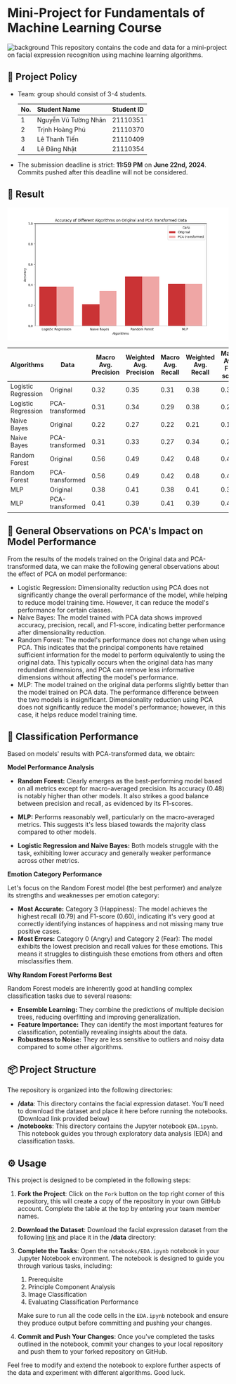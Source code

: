 # Mini-Project for Fundamentals of Machine Learning Course
![background](./materials/ai_wp.jpg)
This repository contains the code and data for a mini-project on facial expression recognition using machine learning algorithms.

## 📑 Project Policy
- Team: group should consist of 3-4 students.

    |No.| Student Name    | Student ID |
    | --------| -------- | ------- |
    |1|Nguyễn Vũ Tường Nhân|21110351|
    |2|Trịnh Hoàng Phú|21110370|
    |3|Lê Thanh Tiến|21110409|
    |4|Lê Đăng Nhật|21110354|

- The submission deadline is strict: **11:59 PM** on **June 22nd, 2024**. Commits pushed after this deadline will not be considered.

## 📝 Result

![Acuracy plot](./materials/Accuracy.png)

| Algorithms | Data | Macro Avg. Precision | Weighted Avg. Precision | Macro Avg. Recall | Weighted Avg. Recall | Macro Avg. F1-score | Weighted Avg. F1-score | Accuracy |
|---|---|---|---|---|---|---|---|---|
| Logistic Regression | Original | 0.32 | 0.35 | 0.31 | 0.38 | 0.30 | 0.36 | 0.38 |
| Logistic Regression | PCA-transformed | 0.31 | 0.34 | 0.29 | 0.38 | 0.28 | 0.34 | 0.38 |
| Naive Bayes | Original | 0.22 | 0.27 | 0.22 | 0.21 | 0.17 | 0.19 | 0.21 |
| Naive Bayes | PCA-transformed | 0.31 | 0.33 | 0.27 | 0.34 | 0.25 | 0.29 | 0.34 |
| Random Forest | Original | 0.56 | 0.49 | 0.42 | 0.48 | 0.44 | 0.46 | 0.48 |
| Random Forest | PCA-transformed | 0.56 | 0.49 | 0.42 | 0.48 | 0.44 | 0.46 | 0.48 |
| MLP | Original | 0.38 | 0.41 | 0.38 | 0.41 | 0.38 | 0.41 | 0.41 |
| MLP | PCA-transformed | 0.41 | 0.39 | 0.41 | 0.39 | 0.41 | 0.39 | 0.39 |

## 📑 General Observations on PCA's Impact on Model Performance

From the results of the models trained on the Original data and PCA-transformed data, we can make the following general observations about the effect of PCA on model performance:

- Logistic Regression: Dimensionality reduction using PCA does not significantly change the overall performance of the model, while helping to reduce model training time. However, it can reduce the model's performance for certain classes.
- Naive Bayes: The model trained with PCA data shows improved accuracy, precision, recall, and F1-score, indicating better performance after dimensionality reduction.
- Random Forest: The model's performance does not change when using PCA. This indicates that the principal components have retained sufficient information for the model to perform equivalently to using the original data. This typically occurs when the original data has many redundant dimensions, and PCA can remove less informative dimensions without affecting the model's performance.
- MLP: The model trained on the original data performs slightly better than the model trained on PCA data. The performance difference between the two models is insignificant. Dimensionality reduction using PCA does not significantly reduce the model's performance; however, in this case, it helps reduce model training time.

## 📝 Classification Performance

Based on models' results with PCA-transformed data, we obtain:

**Model Performance Analysis**

* **Random Forest:** Clearly emerges as the best-performing model based on all metrics except for macro-averaged precision. Its accuracy (0.48) is notably higher than other models. It also strikes a good balance between precision and recall, as evidenced by its F1-scores.

* **MLP:** Performs reasonably well, particularly on the macro-averaged metrics. This suggests it's less biased towards the majority class compared to other models.

* **Logistic Regression and Naive Bayes:** Both models struggle with the task, exhibiting lower accuracy and generally weaker performance across other metrics.

**Emotion Category Performance**

Let's focus on the Random Forest model (the best performer) and analyze its strengths and weaknesses per emotion category:

* **Most Accurate:**
Category 3 (Happiness): The model achieves the highest recall (0.79) and F1-score (0.60), indicating it's very good at correctly identifying instances of happiness and not missing many true positive cases.
* **Most Errors:**
Category 0 (Angry) and Category 2 (Fear): The model exhibits the lowest precision and recall values for these emotions. This means it struggles to distinguish these emotions from others and often misclassifies them.

**Why Random Forest Performs Best**

Random Forest models are inherently good at handling complex classification tasks due to several reasons:

* **Ensemble Learning:** They combine the predictions of multiple decision trees, reducing overfitting and improving generalization.
* **Feature Importance:** They can identify the most important features for classification, potentially revealing insights about the data.
* **Robustness to Noise:** They are less sensitive to outliers and noisy data compared to some other algorithms.

## 📦 Project Structure

The repository is organized into the following directories:

- **/data**: This directory contains the facial expression dataset. You'll need to download the dataset and place it here before running the notebooks. (Download link provided below)
- **/notebooks**: This directory contains the Jupyter notebook ```EDA.ipynb```. This notebook guides you through exploratory data analysis (EDA) and classification tasks.

## ⚙️ Usage

This project is designed to be completed in the following steps:

1. **Fork the Project**: Click on the ```Fork``` button on the top right corner of this repository, this will create a copy of the repository in your own GitHub account. Complete the table at the top by entering your team member names.

2. **Download the Dataset**: Download the facial expression dataset from the following [link](https://mega.nz/file/foM2wDaa#GPGyspdUB2WV-fATL-ZvYj3i4FqgbVKyct413gxg3rE) and place it in the **/data** directory:

3. **Complete the Tasks**: Open the ```notebooks/EDA.ipynb``` notebook in your Jupyter Notebook environment. The notebook is designed to guide you through various tasks, including:
    
    1. Prerequisite
    2. Principle Component Analysis
    3. Image Classification
    4. Evaluating Classification Performance 

    Make sure to run all the code cells in the ```EDA.ipynb``` notebook and ensure they produce output before committing and pushing your changes.

5. **Commit and Push Your Changes**: Once you've completed the tasks outlined in the notebook, commit your changes to your local repository and push them to your forked repository on GitHub.


Feel free to modify and extend the notebook to explore further aspects of the data and experiment with different algorithms. Good luck.
